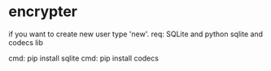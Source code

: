 # encrypter

if you want to create new user type 'new'.
req: SQLite and python sqlite and codecs lib

cmd: pip install sqlite 
cmd: pip install codecs
